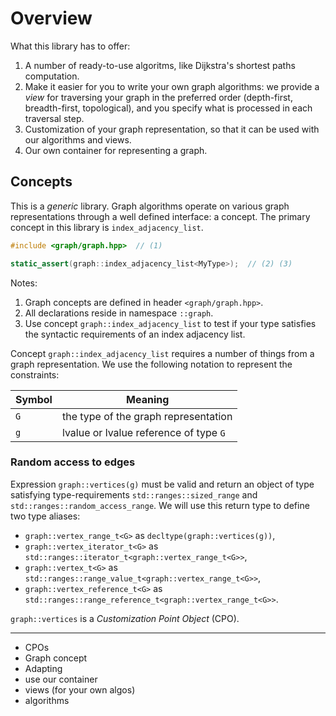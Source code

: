 # Overview

What this library has to offer:

 1. A number of ready-to-use algoritms, like Dijkstra's shortest paths computation.
 2. Make it easier for you to write your own graph algorithms: we provide a _view_ for traversing your graph in the preferred order (depth-first, breadth-first, topological), and you specify what is processed in each traversal step.
 3. Customization of your graph representation, so that it can be used with our algorithms and views.
 4. Our own container for representing a graph.  

## Concepts

This is a _generic_ library. Graph algorithms operate on various graph representations through a well defined interface: a concept. The primary concept in this library is `index_adjacency_list`.

```c++
#include <graph/graph.hpp>  // (1)

static_assert(graph::index_adjacency_list<MyType>);  // (2) (3)
```
Notes:
 1. Graph concepts are defined in header `<graph/graph.hpp>`.
 2. All declarations reside in namespace `::graph`.
 3. Use concept `graph::index_adjacency_list` to test if your type satisfies the syntactic requirements of an index adjacency list.

Concept `graph::index_adjacency_list` requires a number of things from a graph representation. We use the following notation to represent the constraints:

| Symbol | Meaning                                |
|--------|----------------------------------------|
| `G`    | the type of the graph representation   |
| `g`    | lvalue or lvalue reference of type `G` |

### Random access to edges

Expression `graph::vertices(g)` must be valid and return an object of type satisfying type-requirements `std::ranges::sized_range` and `std::ranges::random_access_range`. We will use this return type to define two type aliases:

   * `graph::vertex_range_t<G>` as `decltype(graph::vertices(g))`,
   * `graph::vertex_iterator_t<G>` as `std::ranges::iterator_t<graph::vertex_range_t<G>>`,
   * `graph::vertex_t<G>` as `std::ranges::range_value_t<graph::vertex_range_t<G>>`,
   * `graph::vertex_reference_t<G>` as `std::ranges::range_reference_t<graph::vertex_range_t<G>>`.

`graph::vertices` is a _Customization Point Object_ (CPO).


------

- CPOs
- Graph concept
- Adapting
- use our container
- views (for your own algos)
- algorithms
